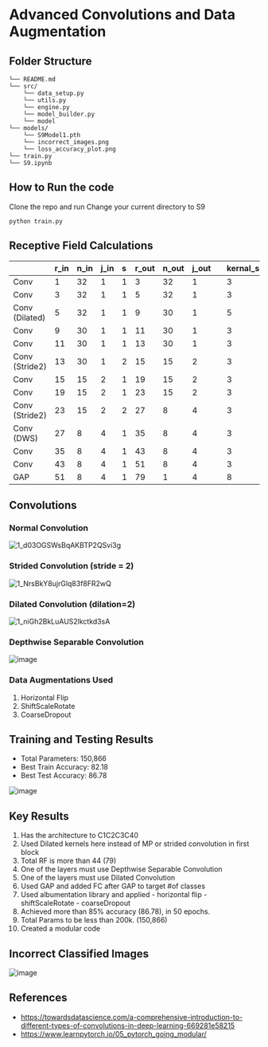 # Advanced Convolutions and Data Augmentation

## Folder Structure
```
└── README.md
└── src/
    └── data_setup.py
    └── utils.py
    └── engine.py
    └── model_builder.py
    └── model
└── models/
    └── S9Model1.pth
    └── incorrect_images.png
    └── loss_accuracy_plot.png
└── train.py
└── S9.ipynb
```

## How to Run the code
Clone the repo and run
Change your current directory to S9
```
python train.py
```

## Receptive Field Calculations
| |r_in|n_in|j_in|s|r_out|n_out|j_out| |kernal_size|padding|
|:----|:----|:----|:----|:----|:----|:----|:----|:----|:----|:----|
|Conv |1|32|1|1|3|32|1| |3|1|
|Conv|3|32|1|1|5|32|1| |3|1|
|Conv (Dilated)|5|32|1|1|9|30|1| |5|1|
|Conv|9|30|1|1|11|30|1| |3|1|
|Conv|11|30|1|1|13|30|1| |3|1|
|Conv (Stride2)|13|30|1|2|15|15|2| |3|1|
|Conv|15|15|2|1|19|15|2| |3|1|
|Conv|19|15|2|1|23|15|2| |3|1|
|Conv (Stride2)|23|15|2|2|27|8|4| |3|1|
|Conv (DWS)|27|8|4|1|35|8|4| |3|1|
|Conv|35|8|4|1|43|8|4| |3|1|
|Conv |43|8|4|1|51|8|4| |3|1|
|GAP|51|8|4|1|79|1|4| |8|0|

## Convolutions

### Normal Convolution
![1_d03OGSWsBqAKBTP2QSvi3g](https://github.com/selvaraj-sembulingam/ERA-V1/assets/66372829/9ff2d277-e8bc-46a9-8df1-1e2479038d7f)


### Strided Convolution (stride = 2)
![1_NrsBkY8ujrGlq83f8FR2wQ](https://github.com/selvaraj-sembulingam/ERA-V1/assets/66372829/c5e1502f-1f8a-4c9e-8f7a-1f924dd690ad)


### Dilated Convolution (dilation=2)
![1_niGh2BkLuAUS2lkctkd3sA](https://github.com/selvaraj-sembulingam/ERA-V1/assets/66372829/a55d83cb-482f-4995-aab6-036f6be55066)


### Depthwise Separable Convolution
![image](https://github.com/selvaraj-sembulingam/ERA-V1/assets/66372829/b5a6fc49-b574-4fac-a513-600313a212b9)


### Data Augmentations Used
1. Horizontal Flip
2. ShiftScaleRotate
3. CoarseDropout

## Training and Testing Results
* Total Parameters: 150,866
* Best Train Accuracy: 82.18
* Best Test Accuracy: 86.78

![image](https://github.com/selvaraj-sembulingam/ERA-V1/assets/66372829/2bba9013-cc06-44d1-9546-c66b6875cb93)

## Key Results
1. Has the architecture to C1C2C3C40
2. Used Dilated kernels here instead of MP or strided convolution in first block
3. Total RF is more than 44 (79)
4. One of the layers must use Depthwise Separable Convolution
5. One of the layers must use Dilated Convolution
6. Used GAP and added FC after GAP to target #of classes 
7. Used albumentation library and applied
       - horizontal flip
       - shiftScaleRotate
       - coarseDropout 
8. Achieved more than 85% accuracy (86.78), in 50 epochs.
9. Total Params to be less than 200k. (150,866)
10. Created a modular code

## Incorrect Classified Images
![image](https://github.com/selvaraj-sembulingam/ERA-V1/assets/66372829/53c474ec-95a0-468a-9200-3a6a6aa76324)


## References
* https://towardsdatascience.com/a-comprehensive-introduction-to-different-types-of-convolutions-in-deep-learning-669281e58215
* https://www.learnpytorch.io/05_pytorch_going_modular/
